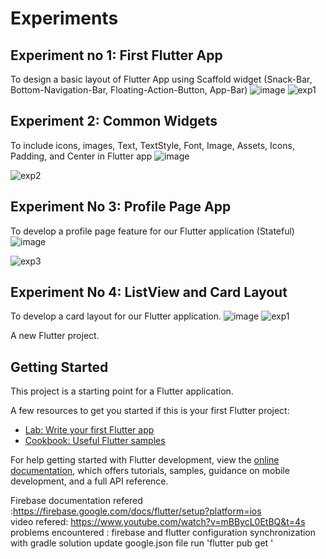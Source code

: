 # Experiments 
## Experiment no 1:  First Flutter App
To design a basic layout of Flutter App using Scaffold widget (Snack-Bar, Bottom-Navigation-Bar, Floating-Action-Button, App-Bar)
![image](https://github.com/dhaneshwaritendle/MAD_PWA/assets/110600266/9838daf7-f25d-4427-8752-12d2f3032261)
![exp1](https://github.com/dhaneshwaritendle/MAD_PWA/assets/110600266/9a84ca10-3a5a-47c8-80ee-dd07d8928a6b)

## Experiment 2: Common Widgets
To include icons, images, Text, TextStyle, Font, Image, Assets, Icons, Padding, and Center  in Flutter app
![image](https://github.com/dhaneshwaritendle/MAD_PWA/assets/110600266/bd889992-67a5-45dd-aaa8-c615b9fcb71c)

 ![exp2](https://github.com/dhaneshwaritendle/MAD_PWA/assets/110600266/dc61a1b9-d03b-4cf7-b13b-5bf6933f466b)

## Experiment No 3: Profile Page App
To develop a profile page feature for our Flutter application (Stateful)
![image](https://github.com/dhaneshwaritendle/MAD_PWA/assets/110600266/28cf5459-8b1d-4b2f-a93d-6a653146f0be)

![exp3](https://github.com/dhaneshwaritendle/MAD_PWA/assets/110600266/255d2df2-3b62-4b40-a55b-e4d628c940d5)

## Experiment No 4: ListView and Card Layout
To develop a card layout for our Flutter application.
![image](https://github.com/dhaneshwaritendle/MAD_PWA/assets/110600266/1867bbe8-b0f4-4dc6-b39d-5409c329dc14)
![exp1](https://github.com/dhaneshwaritendle/MAD_PWA/assets/110600266/9a84ca10-3a5a-47c8-80ee-dd07d8928a6b)

A new Flutter project.

## Getting Started

This project is a starting point for a Flutter application.

A few resources to get you started if this is your first Flutter project:

- [Lab: Write your first Flutter app](https://docs.flutter.dev/get-started/codelab)
- [Cookbook: Useful Flutter samples](https://docs.flutter.dev/cookbook)

For help getting started with Flutter development, view the
[online documentation](https://docs.flutter.dev/), which offers tutorials,
samples, guidance on mobile development, and a full API reference.

Firebase documentation refered :https://firebase.google.com/docs/flutter/setup?platform=ios
<br>
video refered: https://www.youtube.com/watch?v=mBBycL0EtBQ&t=4s <br>
problems encountered : firebase and flutter configuration 
synchronization with gradle solution update google.json file run 'flutter pub get '
